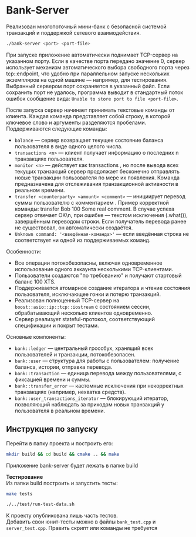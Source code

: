 # Bank-Server
Реализован многопоточный мини-банк с безопасной системой транзакций и поддержкой сетевого взаимодействия.

```bash
./bank-server <port> <port-file>
```

При запуске приложение автоматически поднимает TCP-сервер на указанном порту. Если в качестве порта передано значение 0, сервер использует механизм автоматического выбора свободного порта через tcp::endpoint, что удобно при параллельном запуске нескольких экземпляров на одной машине — например, для тестирования. Выбранный сервером порт сохраняется в указанный файл. Если сохранить порт не удалось, программа выводит в стандартный поток ошибок сообщение вида: `Unable to store port to file <port-file>`.

После запуска сервер начинает принимать текстовые команды от клиента. Каждая команда представляет собой строку, в которой ключевое слово и аргументы разделяются пробелами. Поддерживаются следующие команды:
* `balance` — сервер возвращает текущее состояние баланса пользователя в виде одного целого числа.
* `transactions <n>` — клиент получает информацию о последних n транзакциях пользователя.
* `monitor <n>` — действует как transactions <n>, но после вывода всех текущих транзакций сервер продолжает бесконечно отправлять новые транзакции пользователя по мере их появления. Команда предназначена для отслеживания транзакционной активности в реальном времени.
* `transfer <counterparty> <amount> <comment>` — инициирует перевод суммы <amount> пользователю <counterparty> с комментарием <comment>. Пример корректной команды: transfer Bob 100 Some real comment. В случае успеха сервер отвечает OK\n, при ошибке — текстом исключения (.what()), завершённым переводом строки. Если получатель перевода ранее не существовал, он автоматически создаётся.
* `Unknown command: '<введённая-команда>'` — если введённая строка не соответствует ни одной из поддерживаемых команд.

Особенности:
* Все операции потокобезопасны, включая одновременное использование одного аккаунта несколькими TCP-клиентами.
* Пользователи создаются "по требованию" и получают стартовый баланс 100 XTS.
* Поддерживается атомарное создание итератора и чтение состояния пользователя, исключающее гонки и потерю транзакций.
* Реализован полноценный TCP-сервер на `boost::asio::ip::tcp::iostream` с состоянием сессии, обрабатывающий несколько клиентов одновременно.
* Сервер реализует stateful-протокол, соответствующий спецификации и покрыт тестами.

Основные компоненты:
* `bank::ledger` — центральный гроссбух, хранящий всех пользователей и транзакции, потокобезопасен.
* `bank::user` — структура для работы с пользователем: получение баланса, истории, отправка перевода.
* `bank::transaction` — единица перевода между пользователями, с фиксацией времени и суммы.
* `bank::transfer_error` — кастомные исключения при некорректных транзакциях (например, нехватка средств).
* `bank::user_transactions_iterator` — блокирующий итератор, позволяющий наблюдать за приходом новых транзакций у пользователя в реальном времени.

## Инструкция по запуску
Перейти в папку проекта и построить его:
```bash
mkdir build && cd build && cmake .. && make
```
Приложение bank-server будет лежать в папке build

**Тестирование**\
Из папки build построить и запустить тесты:
```bash
make tests
```
```bash
./../test/run-test-data.sh
```

К проекту опубликована лишь часть тестов.\
Добавить свои юнит-тесты можно в файлы `bank_test.cpp` и `server_test.cpp`. Править скрипт или команды не требуется